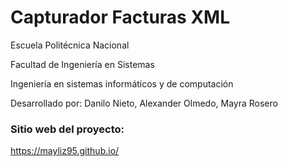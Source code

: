 # Capturador Facturas XML

Escuela Politécnica Nacional

Facultad de Ingeniería en Sistemas

Ingeniería en sistemas informáticos y de computación


Desarrollado por: Danilo Nieto, Alexander Olmedo, Mayra Rosero

### Sitio web del proyecto: 

https://mayliz95.github.io/
